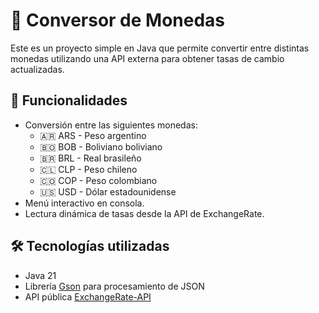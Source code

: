 # 💱 Conversor de Monedas

Este es un proyecto simple en Java que permite convertir entre distintas monedas utilizando una API externa para obtener tasas de cambio actualizadas.

## 📌 Funcionalidades

- Conversión entre las siguientes monedas:
  - 🇦🇷 ARS - Peso argentino
  - 🇧🇴 BOB - Boliviano boliviano
  - 🇧🇷 BRL - Real brasileño
  - 🇨🇱 CLP - Peso chileno
  - 🇨🇴 COP - Peso colombiano
  - 🇺🇸 USD - Dólar estadounidense
- Menú interactivo en consola.
- Lectura dinámica de tasas desde la API de ExchangeRate.

## 🛠 Tecnologías utilizadas

- Java 21
- Librería [Gson](https://github.com/google/gson) para procesamiento de JSON
- API pública [ExchangeRate-API](https://www.exchangerate-api.com/)

